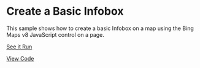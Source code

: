# Create a Basic Infobox

This sample shows how to create a basic Infobox on a map using the Bing Maps v8 JavaScript control on a page.


[See it Run](http://crpietschmann.github.io/bingmaps-v8-quickstart-samples/101-map-infobox/)

[View Code](index.htm)